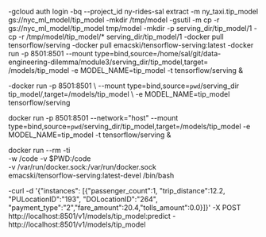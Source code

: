 -gcloud auth login
-bq --project_id ny-rides-sal extract -m ny_taxi.tip_model gs://nyc_ml_model/tip_model
-mkdir /tmp/model
-gsutil -m cp -r gs://nyc_ml_model/tip_model tmp/model
-mkdir -p serving_dir/tip_model/1
-cp -r /tmp/model/tip_model/* serving_dir/tip_model/1
-docker pull tensorflow/serving
-docker pull emacski/tensorflow-serving:latest
-docker run -p 8501:8501 --mount type=bind,source=/home/sal/git/data-engineering-dilemma/module3/serving_dir/tip_model,target= /models/tip_model -e MODEL_NAME=tip_model -t tensorflow/serving &

-docker run -p 8501:8501 \ --mount type=bind,source=`pwd`/serving_dir tip_model/,target=/models/tip_model \ -e MODEL_NAME=tip_model tensorflow/serving

docker run -p 8501:8501 --network="host" --mount type=bind,source=`pwd`/serving_dir/tip_model,target=/models/tip_model -e MODEL_NAME=tip_model -t tensorflow/serving &

docker run --rm -ti \
    -w /code -v $PWD:/code \
    -v /var/run/docker.sock:/var/run/docker.sock \
    emacski/tensorflow-serving:latest-devel /bin/bash
    
-curl -d '{"instances": [{"passenger_count":1, "trip_distance":12.2, "PULocationID":"193", "DOLocationID":"264", "payment_type":"2","fare_amount":20.4,"tolls_amount":0.0}]}' -X POST http://localhost:8501/v1/models/tip_model:predict
-http://localhost:8501/v1/models/tip_model